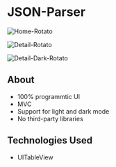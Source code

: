 # JSON-Parser

![Home-Rotato](https://user-images.githubusercontent.com/61842505/171065748-70ad12a9-782d-4d6e-8699-910e9bc0e90d.png)

![Detail-Rotato](https://user-images.githubusercontent.com/61842505/171065751-897ec2f9-390c-4a10-b9d9-4a46c05896e6.png)

![Detail-Dark-Rotato](https://user-images.githubusercontent.com/61842505/171065757-9eaf37d1-8b1f-4614-bb52-2aa90566d846.png)

## About
- 100% programmtic UI
- MVC
- Support for light and dark mode
- No third-party libraries

## Technologies Used
- UITableView
